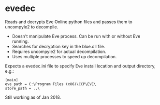 evedec
======
Reads and decrypts Eve Online python files and passes them to uncompyle2 to decompile.
* Doesn't manipulate Eve process. Can be run with or without Eve running.
* Searches for decryption key in the blue.dll file.
* Requires uncompyle2 for actual decompilation.
* Uses multiple processes to speed up decompilation.

Expects a evedec.ini file to specify Eve install location and output directory, e.g.:
```
[main]
eve_path = C:\Program Files (x86)\CCP\EVE\
store_path = ..\
```
Still working as of Jan 2018.
